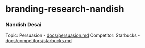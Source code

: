 # branding-research-nandish
### Nandish Desai
Topic: Persuasion - [docs/persuasion.md](docs/persuasion.nd)
Competitor: Starbucks - [docs/competitors/starbucks.md](docs/competitors/starbucks.md)
